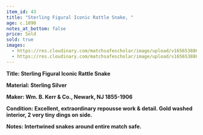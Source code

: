 ```yaml
---
item_id: 43
title: "Sterling Figural Iconic Rattle Snake, "
age: c.1890
notes_at_bottom: false
price: Sold
sold: true
images:
  - https://res.cloudinary.com/matchsafescholar/image/upload/v1656538864/snake1.jpg
  - https://res.cloudinary.com/matchsafescholar/image/upload/v1656538863/snake_open.jpg
---
```

**Title:		Sterling Figural Iconic Rattle Snake**


**Material:	Sterling Silver**


**Maker:	        Wm. B. Kerr & Co., Newark, NJ 1855-1906**


**Condition:	Excellent, extraordinary repousse work & detail. Gold washed interior, 2 very tiny dings on side.**


**Notes:		Intertwined snakes around entire match safe.**